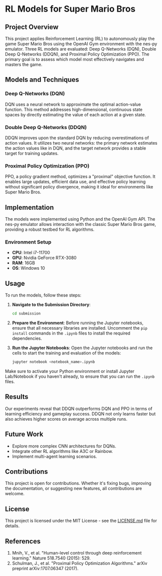 # RL Models for Super Mario Bros

## Project Overview
This project applies Reinforcement Learning (RL) to autonomously play the game Super Mario Bros using the OpenAI Gym environment with the nes-py emulator. Three RL models are evaluated: Deep Q-Networks (DQN), Double Deep Q-Networks (DDQN), and Proximal Policy Optimization (PPO). The primary goal is to assess which model most effectively navigates and masters the game.

## Models and Techniques
### Deep Q-Networks (DQN)
DQN uses a neural network to approximate the optimal action-value function. This method addresses high-dimensional, continuous state spaces by directly estimating the value of each action at a given state.

### Double Deep Q-Networks (DDQN)
DDQN improves upon the standard DQN by reducing overestimations of action values. It utilizes two neural networks: the primary network estimates the action values like in DQN, and the target network provides a stable target for training updates.

### Proximal Policy Optimization (PPO)
PPO, a policy gradient method, optimizes a "proximal" objective function. It enables large updates, efficient data use, and effective policy learning without significant policy divergence, making it ideal for environments like Super Mario Bros.

## Implementation
The models were implemented using Python and the OpenAI Gym API. The nes-py emulator allows interaction with the classic Super Mario Bros game, providing a robust testbed for RL algorithms.

### Environment Setup
- **CPU**: Intel i7-11700
- **GPU**: Nvidia GeForce RTX-3080
- **RAM**: 16GB
- **OS**: Windows 10


## Usage
To run the models, follow these steps:

1. **Navigate to the Submission Directory**:
   ```bash
   cd submission
   ```

2. **Prepare the Environment**:
   Before running the Jupyter notebooks, ensure that all necessary libraries are installed. Uncomment the `pip install` commands in the `.ipynb` files to install the required dependencies.

3. **Run the Jupyter Notebooks**:
   Open the Jupyter notebooks and run the cells to start the training and evaluation of the models:
   ```bash
   jupyter notebook <notebook_name>.ipynb
   ```

Make sure to activate your Python environment or install Jupyter Lab/Notebook if you haven't already, to ensure that you can run the `.ipynb` files.

## Results
Our experiments reveal that DDQN outperforms DQN and PPO in terms of learning efficiency and gameplay success. DDQN not only learns faster but also achieves higher scores on average across multiple runs.

## Future Work
- Explore more complex CNN architectures for DQNs.
- Integrate other RL algorithms like A3C or Rainbow.
- Implement multi-agent learning scenarios.

## Contributions
This project is open for contributions. Whether it's fixing bugs, improving the documentation, or suggesting new features, all contributions are welcome.

## License
This project is licensed under the MIT License - see the [LICENSE.md](LICENSE.md) file for details.

## References
1. Mnih, V., et al. "Human-level control through deep reinforcement learning." Nature 518.7540 (2015): 529.
2. Schulman, J., et al. "Proximal Policy Optimization Algorithms." arXiv preprint arXiv:1707.06347 (2017).
